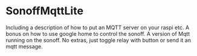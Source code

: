 # SonoffMqttLite
Including a description of how to put an MQTT server on your raspi etc.
A bonus on how to use google home to control the sonoff.
A version of Mqtt running on the sonoff. No extras, just toggle relay with button or send it an mqtt message.
